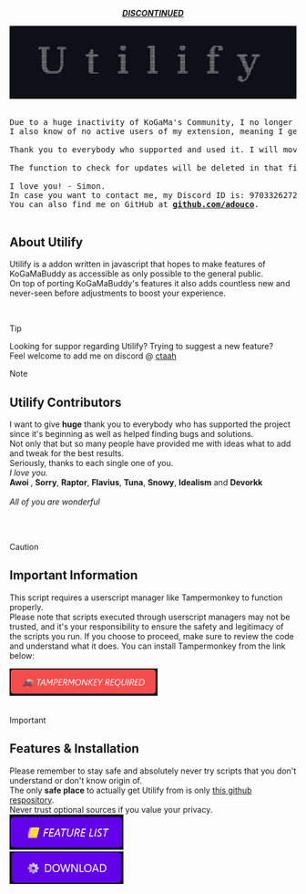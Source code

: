 <div align="center">

[***DISCONTINUED***]()

  
<img src="Modules/img/banner.png"> <br>

</div>

<pre>
<div align="center" style="text-align: justify;">
Due to a huge inactivity of KoGaMa's Community, I no longer see it worth to work on this extension.
I also know of no active users of my extension, meaning I get no additional requests nor bug reports.

Thank you to everybody who supported and used it. I will move on to bigger and more advanced projects from now on. :)

The function to check for updates will be deleted in that final version to prevent overloading any sort of ToS.

I love you! - Simon.
In case you want to contact me, my Discord ID is: 970332627221504081.
You can also find me on GitHub at <a href="https://github.com/adouco"><b><u>github.com/adouco</u></b></a>.
</div>
</pre>



<h2>About Utilify</h2>
<p>
Utilify is a addon written in javascript that hopes to make features of KoGaMaBuddy as accessible as only possible to the general public.<br>
On top of porting KoGaMaBuddy's features it also adds countless new and never-seen before adjustments to boost your experience.
</p>


<br>

> [!TIP]
> Looking for suppor regarding Utilify? Trying to suggest a new feature? <br>
> Feel welcome to add me on discord @ [ctaah](https://www.kogama.com/profile/17769289/)


> [!NOTE]
> <h2>Utilify Contributors</h2>
> <p>
> I want to give <b>huge</b> thank you to everybody who has supported the project since it's beginning as well as helped finding bugs and solutions.<br>
> Not only that but so many people have provided me with ideas what to add and tweak for the best results.<br>
> </b>Seriously, thanks to each single one of you.<br> 
> <i>I love you.</i><br>
> <b> Awoi </b>, <b>Sorry</b>, <b>Raptor</b>, <b>Flavius</b>, <b>Tuna</b>, <b>Snowy</b>, <b>Idealism</b> and <b>Devorkk</b><br><br>
> <i> All of you are wonderful</i>
  
</p>

<br><br>
> [!CAUTION]
> <h2>Important Information</h2>
> <p>
> This script requires a userscript manager like Tampermonkey to function properly. <br>
> Please note that scripts executed through userscript managers may not be trusted, and it's your responsibility to ensure the safety and legitimacy of the scripts you run. 
> If you choose to proceed, make sure to review the code and understand what it does. 
> You can install Tampermonkey from the link below:
> </p>
> 
> [<img src="Modules/img/tmonk.png" width="260"/>](https://www.tampermonkey.net/) 
> <br><br>
>

> [!IMPORTANT]  
> <h2> Features & Installation</h2>
> 
> Please remember to stay safe and absolutely never try scripts that you don't understand or don't know origin of.<br>
> The only <b>safe place</b> to actually get Utilify from is only <a href="https://github.com/unreallain/Utilify/">this github respository</a>.<br>
> Never trust optional sources if you value your privacy.<br>
> [<img src="Modules/img/features.png" width="200"/>](https://github.com/grimbbg/Utilify/blob/main/Modules/README.md) <br>
> [<img src="Modules/img/download.png" width="200"/>](https://github.com/unreallain/Utilify/raw/main/Script/Utilify.user.js) 
